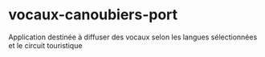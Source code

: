 # vocaux-canoubiers-port
Application destinée à diffuser des vocaux selon les langues sélectionnées et le circuit touristique
